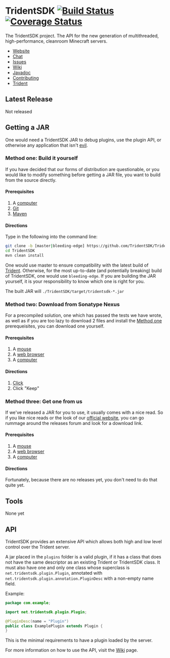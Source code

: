 TridentSDK [![Build Status](https://travis-ci.org/TridentSDK/TridentSDK.svg?branch=revamp)](https://travis-ci.org/TridentSDK/TridentSDK) [![Coverage Status](https://coveralls.io/repos/github/TridentSDK/TridentSDK/badge.svg?branch=revamp)](https://coveralls.io/github/TridentSDK/TridentSDK?branch=revamp)
=========

The TridentSDK project. The API for the new generation of multithreaded, high-performance, cleanroom Minecraft servers.

* [Website](https://tridentsdk.net)
* [Chat](https://www.hipchat.com/g20bt22H2?v=2)
* [Issues](https://tridentsdk.atlassian.net/projects/SDK/issues)
* [Wiki](https://tridentsdkwiki.atlassian.net/wiki/dashboard.action)
* [Javadoc](https://tridentsdk.github.io/javadocs)
* [Contributing](https://tridentsdkwiki.atlassian.net/wiki/display/DEV/Trident+Development)
* [Trident](https://github.com/TridentSDK/Trident)

## Latest Release ##

Not released

## Getting a JAR ##

One would need a TridentSDK JAR to debug plugins, use the plugin API, or otherwise any application that isn't [evil](http://i.imgur.com/CCFoMhu.jpg).

### Method one: Build it yourself ###

If you have decided that our forms of distribution are questionable, or you would like to modify something before getting a JAR file, you want to build from the source directly.

#### Prerequisites ####

1. A [computer](https://en.wikipedia.org/wiki/Computer)
2. [Git](https://git-scm.com/)
3. [Maven](https://maven.apache.org/)

#### Directions ####

Type in the following into the command line:

```bash
git clone -b [master|bleeding-edge] https://github.com/TridentSDK/TridentSDK.git
cd TridentSDK
mvn clean install
```

One would use master to ensure compatibility with the latest build of [Trident](https://github.com/TridentSDK/Trident). Otherwise, for the most up-to-date (and potentially breaking) build of TridentSDK, one would use `bleeding-edge`. If you are building the JAR yourself, it is your responsibility to know which one is right for you.

The built JAR will `./TridentSDK/target/tridentsdk-*.jar`

### Method two: Download from Sonatype Nexus ###

For a precompiled solution, one which has passed the tests we have wrote, as well as if you are too lazy to download 2 files and install the [Method one](#method-one-build-it-yourself) prerequeisites, you can download one yourself.

#### Prerequisites ####

1. A [mouse](https://en.wikipedia.org/wiki/Mouse_(computing))
2. A [web browser](https://en.wikipedia.org/wiki/Web_browser)
3. A [computer](https://en.wikipedia.org/wiki/Computer)

#### Directions ####

1. [Click](https://oss.sonatype.org/service/local/artifact/maven/redirect?r=snapshots&g=net.tridentsdk&a=tridentsdk&v=0.3-SNAPSHOT&e=jar)
2. Click "Keep"

### Method three: Get one from us ###

If we've released a JAR for you to use, it usually comes with a nice read. So if you like nice reads or the look of our [official website](https://tridentsdk.net), you can go rummage around the releases forum and look for a download link.

#### Prerequisites ####

1. A [mouse](https://en.wikipedia.org/wiki/Mouse_(computing))
2. A [web browser](https://en.wikipedia.org/wiki/Web_browser)
3. A [computer](https://en.wikipedia.org/wiki/Computer)

#### Directions ####

Fortunately, because there are no releases yet, you don't need to do that quite yet.

## Tools ##

None yet

## API ##

TridentSDK provides an extensive API which allows both high and low level control over the Trident server.

A jar placed in the `plugins` folder is a valid plugin, if it has a class that does not have the same descriptor as an existing Trident or TridentSDK class. It must also have one and only one class whose superclass is `net.tridentsdk.plugin.Plugin`, annotated with `net.tridentsdk.plugin.annotation.PluginDesc` with a non-empty name field.

Example:

```java
package com.example;

import net.tridentsdk.plugin.Plugin;

@PluginDesc(name = "Plugin")
public class ExamplePlugin extends Plugin {
}
```

This is the minimal requirements to have a plugin loaded by the server.

For more information on how to use the API, visit the [Wiki](https://tridentsdkwiki.atlassian.net/wiki/dashboard.action) page.
